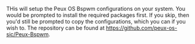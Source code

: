 THis will setup the Peux OS Bspwm configurations on your system. You would be prompted to install the required packages first. If you skip, then you'd still be prompted to copy the configurations, which you can if you wish to. The repository can be found at https://github.com/peux-os-sic/Peux-Bspwm.